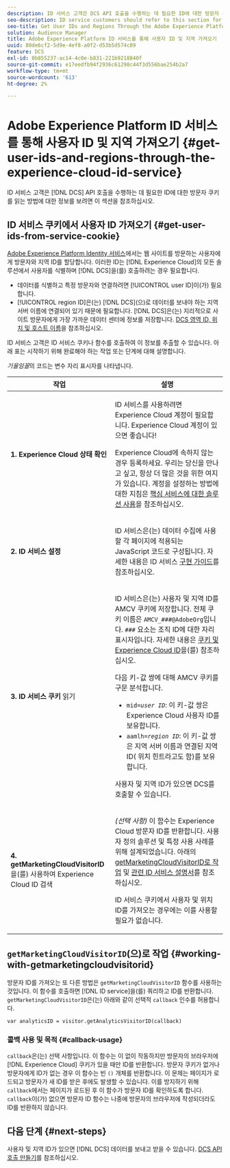 ```yaml
---
description: ID 서비스 고객은 DCS API 호출을 수행하는 데 필요한 ID에 대한 방문자 쿠키를 읽는 방법에 대한 정보를 보려면 이 섹션 을 참조하십시오.
seo-description: ID service customers should refer to this section for information on how to read the visitor cookie for the IDs required to make DCS API calls.
seo-title: Get User IDs and Regions Through the Adobe Experience Platform Identity Service
solution: Audience Manager
title: Adobe Experience Platform ID 서비스를 통해 사용자 ID 및 지역 가져오기
uuid: 80de6cf2-5d9e-4ef8-a0f2-d53b5d574c89
feature: DCS
exl-id: 0b855237-ac14-4c0e-b831-221b9218840f
source-git-commit: e17eedfb94f2936c61298c44f3d556bae254b2a7
workflow-type: tm+mt
source-wordcount: '613'
ht-degree: 2%

---
```


# Adobe Experience Platform ID 서비스를 통해 사용자 ID 및 지역 가져오기 {#get-user-ids-and-regions-through-the-experience-cloud-id-service}

ID 서비스 고객은 [!DNL DCS] API 호출을 수행하는 데 필요한 ID에 대한 방문자 쿠키를 읽는 방법에 대한 정보를 보려면 이 섹션을 참조하십시오.

## ID 서비스 쿠키에서 사용자 ID 가져오기 {#get-user-ids-from-service-cookie}

[Adobe Experience Platform Identity 서비스](https://experienceleague.adobe.com/docs/id-service/using/home.html)에서는 웹 사이트를 방문하는 사용자에게 방문자와 지역 ID를 할당합니다. 이러한 ID는 [!DNL Experience Cloud]의 모든 솔루션에서 사용자를 식별하며 [!DNL DCS]을(를) 호출하려는 경우 필요합니다.

* 데이터를 식별하고 특정 방문자와 연결하려면 [!UICONTROL user ID]이(가) 필요합니다.
* [!UICONTROL region ID]은(는) [!DNL DCS]&#x200B;(으)로 데이터를 보내야 하는 지역 서버 이름에 연결되어 있기 때문에 필요합니다. [!DNL DCS]은(는) 지리적으로 사이트 방문자에게 가장 가까운 데이터 센터에 정보를 저장합니다. [DCS 영역 ID, 위치 및 호스트 이름](../../../api/dcs-intro/dcs-api-reference/dcs-regions.md)을 참조하십시오.

ID 서비스 고객은 ID 서비스 쿠키나 함수를 호출하여 이 정보를 추출할 수 있습니다. 아래 표는 시작하기 위해 완료해야 하는 작업 또는 단계에 대해 설명합니다.

*기울임꼴*&#x200B;의 코드는 변수 자리 표시자를 나타냅니다.

<table id="table_660EBE1C24DD4FBE9DCE5191836C9135"> 
 <thead> 
  <tr> 
   <th colname="col1" class="entry"> 작업 </th> 
   <th colname="col2" class="entry"> 설명 </th> 
  </tr> 
 </thead>
 <tbody> 
  <tr> 
   <td colname="col1"> <p> <b>1. <span class="keyword"> Experience Cloud</span> 상태 확인</b> </p> </td> 
   <td colname="col2"> <p>ID 서비스를 사용하려면 <span class="keyword"> Experience Cloud</span> 계정이 필요합니다. <span class="keyword"> Experience Cloud</span> 계정이 있으면 좋습니다! </p> <p> <span class="keyword"> Experience Cloud</span>에 속하지 않는 경우 등록하세요. 우리는 당신을 만나고 싶고, 항상 더 많은 것을 위한 여지가 있습니다. 계정을 설정하는 방법에 대한 지침은 <a href="https://experienceleague.adobe.com/en/docs/core-services/interface/services/getting-started" format="https" scope="external"> 핵심 서비스에 대한 솔루션 사용</a>을 참조하십시오. </p> </td> 
  </tr> 
  <tr> 
   <td colname="col1"> <p> <b>2. <span class="keyword"> ID 서비스 설정</span></b> </p> </td> 
   <td colname="col2"> <p><span class="keyword"> ID 서비스</span>은(는) 데이터 수집에 사용할 각 페이지에 적용되는 JavaScript 코드로 구성됩니다. 자세한 내용은 ID 서비스 <a href="https://experienceleague.adobe.com/docs/id-service/using/implementation/implementation-guides.html" format="https" scope="external"> 구현 가이드</a>를 참조하십시오. </p> </td> 
  </tr> 
  <tr> 
   <td colname="col1"> <p> <b>3. <span class="keyword"> ID 서비스</span> 쿠키</b> 읽기 </p> </td> 
   <td colname="col2"> <p><span class="keyword"> ID 서비스</span>은(는) 사용자 및 지역 ID를 AMCV 쿠키에 저장합니다. 전체 쿠키 이름은 <code>AMCV_<i>###</i>@AdobeOrg</code>입니다. <code><i>###</i></code> 요소는 조직 ID에 대한 자리 표시자입니다. 자세한 내용은 <a href="https://experienceleague.adobe.com/docs/id-service/using/intro/cookies.html" format="https" scope="external"> 쿠키 및 Experience Cloud ID</a>을(를) 참조하십시오. </p> <p>다음 키-값 쌍에 대해 AMCV 쿠키를 구문 분석합니다. </p> <p> 
     <ul id="ul_502ECFCDDD084D448B5EDC4E5C0909C1"> 
      <li id="li_662FFA36AC854E699D50A183B161D654"> <code>mid=<i>user ID</i></code>: 이 키-값 쌍은 <span class="keyword"> Experience Cloud</span> 사용자 ID를 보유합니다. </li> 
      <li id="li_65422233187B4217B50DC52DBD58F404"> <code>aamlh=<i>region ID</i></code>: 이 키-값 쌍은 지역 서버 이름과 연결된 지역 ID(<span class="term"> 위치 힌트</span>라고도 함)를 보유합니다. </li> 
     </ul> </p> <p>사용자 및 지역 ID가 있으면 <span class="wintitle"> DCS</span>를 호출할 수 있습니다. </p> </td> 
  </tr> 
  <tr> 
   <td colname="col1"> <p> <b>4. getMarketingCloudVisitorID</b>을(를) 사용하여 <span class="keyword"> Experience Cloud ID</span> 검색 </p> </td> 
   <td colname="col2"> <p><i>(선택 사항)</i> 이 함수는 <span class="keyword"> Experience Cloud</span> 방문자 ID를 반환합니다. 사용자 정의 솔루션 및 특정 사용 사례를 위해 설계되었습니다. 아래의 <a href="../../../api/dcs-intro/dcs-s2s/dcs-mcid-ids.md#working-with-getmarketingcloudvisitorid"> getMarketingCloudVisitorID로 작업</a> 및 <a href="https://experienceleague.adobe.com/docs/id-service/using/id-service-api/methods/getmcvid.html" format="https" scope="external"> 관련 ID 서비스 설명서</a>를 참조하십시오. </p> <p>ID 서비스 쿠키에서 사용자 및 위치 ID를 가져오는 경우에는 이를 사용할 필요가 없습니다. </p> </td> 
  </tr> 
 </tbody> 
</table>

## `getMarketingCloudVisitorID`(으)로 작업 {#working-with-getmarketingcloudvisitorid}

방문자 ID를 가져오는 또 다른 방법은 `getMarketingCloudVisitorID` 함수를 사용하는 것입니다. 이 함수를 호출하면 [!DNL ID service]을(를) 쿼리하고 ID를 반환합니다. `getMarketingCloudVisitorID`은(는) 아래와 같이 선택적 `callback` 인수를 허용합니다.

`var analyticsID = visitor.getAnalyticsVisitorID(callback)`

### 콜백 사용 및 목적 {#callback-usage}

`callback`은(는) 선택 사항입니다. 이 함수는 이 없이 작동하지만 방문자의 브라우저에 [!DNL Experience Cloud] 쿠키가 있을 때만 ID를 반환합니다. 방문자 쿠키가 없거나 방문자에게 ID가 없는 경우 이 함수는 빈 `()` 개체를 반환합니다. 이 문제는 페이지가 로드되고 방문자가 새 ID를 받은 후에도 발생할 수 있습니다. 이를 방지하기 위해 `callback`에서는 페이지가 로드된 후 이 함수가 방문자 ID를 확인하도록 합니다. `callback`이(가) 없으면 방문자 ID 함수는 나중에 방문자의 브라우저에 작성되더라도 ID를 반환하지 않습니다.

## 다음 단계 {#next-steps}

사용자 및 지역 ID가 있으면 [!DNL DCS] 데이터를 보내고 받을 수 있습니다. [DCS API 호출 만들기](../../../api/dcs-intro/dcs-s2s/dcs-s2s-calls.md)를 참조하십시오.
